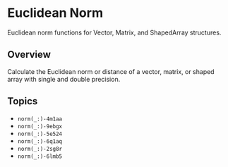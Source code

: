 # Euclidean Norm

Euclidean norm functions for Vector, Matrix, and ShapedArray structures.

## Overview

Calculate the Euclidean norm or distance of a vector, matrix, or shaped array with single and double precision.

## Topics

- ``norm(_:)-4m1aa``
- ``norm(_:)-9ebgx``
- ``norm(_:)-5e524``
- ``norm(_:)-6q1aq``
- ``norm(_:)-2sg8r``
- ``norm(_:)-6lmb5``
